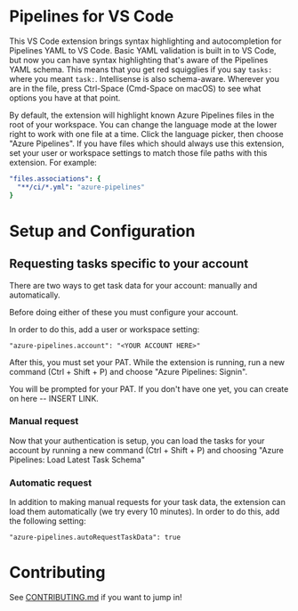 
# Pipelines for VS Code

This VS Code extension brings syntax highlighting and autocompletion for
Pipelines YAML to VS Code. Basic YAML validation is built in to VS Code, but
now you can have syntax highlighting that's aware of the Pipelines YAML schema.
This means that you get red squigglies if you say `tasks:` where you meant `task:`.
Intellisense is also schema-aware. Wherever you are in the file, press Ctrl-Space
(Cmd-Space on macOS) to see what options you have at that point.

By default, the extension will highlight known Azure Pipelines files in the root
of your workspace. You can change the language mode at the lower right to work
with one file at a time. Click the language picker, then choose "Azure Pipelines".
If you have files which should always use this extension, set your user or
workspace settings to match those file paths with this extension. For example:

```yaml
"files.associations": {
  "**/ci/*.yml": "azure-pipelines"
}
```

# Setup and Configuration

## Requesting tasks specific to your account

There are two ways to get task data for your account: manually and automatically.

Before doing either of these you must configure your account.

In order to do this, add a user or workspace setting:

```
"azure-pipelines.account": "<YOUR ACCOUNT HERE>"
```

After this, you must set your PAT. While the extension is running, run a new command (Ctrl + Shift + P) and choose "Azure Pipelines: Signin".

You will be prompted for your PAT. If you don't have one yet, you can create on here -- INSERT LINK.

### Manual request

Now that your authentication is setup, you can load the tasks for your account by running a new command (Ctrl + Shift + P) and choosing "Azure Pipelines: Load Latest Task Schema"

### Automatic request

In addition to making manual requests for your task data, the extension can load them automatically (we try every 10 minutes). In order to do this, add the following setting:

```
"azure-pipelines.autoRequestTaskData": true
```

# Contributing

See [CONTRIBUTING.md](CONTRIBUTING.md) if you want to jump in!
